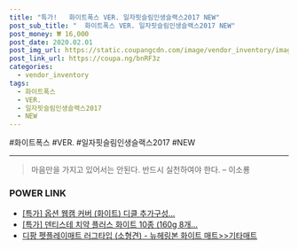 ```yaml
--- 
title: "특가!   화이트폭스 VER. 일자핏슬림인생슬랙스2017 NEW" 
post_sub_title: "  화이트폭스 VER. 일자핏슬림인생슬랙스2017 NEW" 
post_money: ₩ 16,000 
post_date: 2020.02.01 
post_img_url: https://static.coupangcdn.com/image/vendor_inventory/images/2017/08/11/10/2/f6826c04-b224-4a8d-b260-370cc521096e.jpg 
post_link_url: https://coupa.ng/bnRF3z 
categories: 
  - vendor_inventory 
tags: 
  - 화이트폭스 
  - VER. 
  - 일자핏슬림인생슬랙스2017 
  - NEW 
--- 
```

  #화이트폭스 #VER. #일자핏슬림인생슬랙스2017 #NEW 
<hr> 

> 마음만을 가지고 있어서는 안된다. 반드시 실천하여야 한다. – 이소룡 


### POWER LINK

* <a href="https://blog.naver.com/sakai111/221792009347" target="_blank">[특가] 옵션 웹캠 커버 (화이트) 디클 추가구성...</a>
* <a href="https://blog.naver.com/santokki14/221792491977" target="_blank">[특가] 덴티스테 치약 플러스 화이트 10종 (160g 8개...</a>
* <a href="https://blog.naver.com/fasyy4321/221785740976" target="_blank">디팡 펫플레이매트 러그타입 (소형견) - 뉴헤링본 화이트 매트>>기타매트</a>
